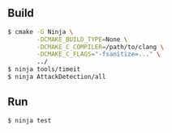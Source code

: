 ## Build

```bash
$ cmake -G Ninja \
        -DCMAKE_BUILD_TYPE=None \
        -DCMAKE_C_COMPILER=/path/to/clang \
        -DCMAKE_C_FLAGS="-fsanitize=..." \
        ../
$ ninja tools/timeit
$ ninja AttackDetection/all
```

## Run

```bash
$ ninja test
```
